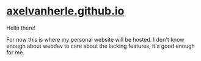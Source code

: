 # [axelvanherle.github.io](https://axelvanherle.github.io/)

Hello there!

For now this is where my personal website will be hosted. I don't know enough about webdev to care about the lacking features, it's good enough for me.
